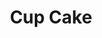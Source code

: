 ---
layout: article
title: "Cup Cake"
modified:
categories: blog
excerpt: 
tags: []
image: 
  feature: 
  teaser: Game/Cup_Cake.png
  thumb:

---